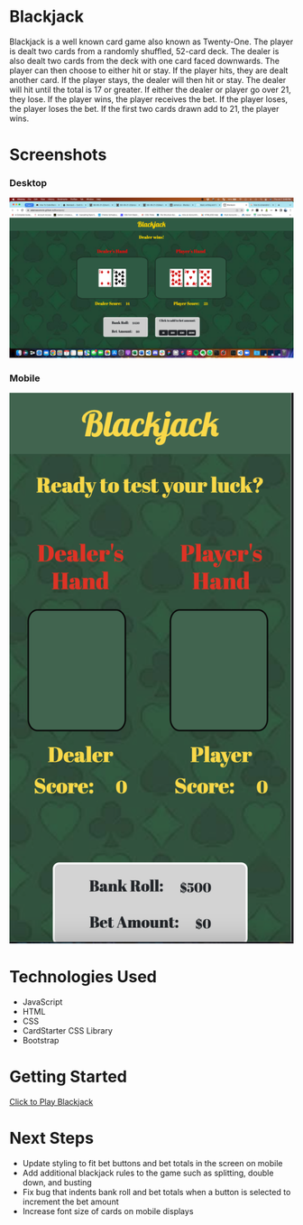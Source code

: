 # Blackjack
Blackjack is a well known card game also known as Twenty-One. The player is dealt two cards from a randomly shuffled, 52-card deck. The dealer is also dealt two cards from the deck with one card faced downwards. The player can then choose to either hit or stay. If the player hits, they are dealt another card. If the player stays, the dealer will then hit or stay. The dealer will hit until the total is 17 or greater. If either the dealer or player go over 21, they lose. If the player wins, the player receives the bet. If the player loses, the player loses the bet. If the first two cards drawn add to 21, the player wins.

# Screenshots
### Desktop 
![Desktop](screenshots/desktop-screenshot.png)

### Mobile
![Mobile](screenshots/mobile-screenshot.png)

# Technologies Used
- JavaScript
- HTML
- CSS
- CardStarter CSS Library
- Bootstrap

# Getting Started
[Click to Play Blackjack](https://adamascencio.github.io/Blackjack/)

# Next Steps
- Update styling to fit bet buttons and bet totals in the screen on mobile
- Add additional blackjack rules to the game such as splitting, double down, and busting
- Fix bug that indents bank roll and bet totals when a button is selected to increment the bet amount
- Increase font size of cards on mobile displays
